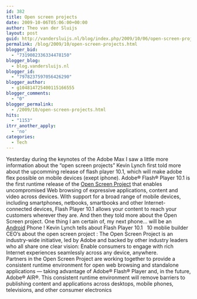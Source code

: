 ```yaml
---
id: 382
title: Open screen projects
date: 2009-10-06T05:06:00+00:00
author: Theo van der Sluijs
layout: post
guid: http://vandersluijs.nl/blog/index.php/2009/10/06/open-screen-projects/
permalink: /blog/2009/10/open-screen-projects.html
blogger_bid:
  - "7319082336334478150"
blogger_blog:
  - blog.vandersluijs.nl
blogger_id:
  - "7978237597056426290"
blogger_author:
  - g104814725400115166555
blogger_comments:
  - "0"
blogger_permalink:
  - /2009/10/open-screen-projects.html
hits:
  - "1153"
itrr_another_apply:
  - 'no'
categories:
  - Tech
---
```

Yesterday during the keynotes of the Adobe Max I saw a little more information about the “open screen projects” Kevin Lynch first told more about the upcomming release of flash player 10.1, which will make adobe flex possible on mobile devices (exept iphone). Adobe® Flash® Player 10.1 is the first runtime release of the [Open Screen Project](http://www.openscreenproject.org/) that enables uncompromised Web browsing of expressive applications, content and video across devices. With support for a broad range of mobile devices, including smartphones, netbooks, smartbooks and other Internet-connected devices, Flash Player 10.1 allows your content to reach your customers wherever they are. And then they told more about the Open Screen project. One thing I am certain of, my next phone… will be an <a title="I want an Android phone" href="http://www.android.com/" target="_blank">Android</a> Phone ! <a name="more"></a> Kevin Lynch tells about Flash Player 10.1   10 moblie builder CEO&#8217;s about the open screen project : The Open Screen Project is an industry-wide initiative, led by Adobe and backed by other industry leaders who all share one clear vision: Enable consumers to engage with rich Internet experiences seamlessly across any device, anywhere.   
Partners in the Open Screen Project are working together to provide a consistent runtime environment for open web browsing and standalone applications — taking advantage of Adobe® Flash® Player and, in the future, Adobe® AIR®. This consistent runtime environment will remove barriers to publishing content and applications across desktops, mobile phones, televisions, and other consumer electronics